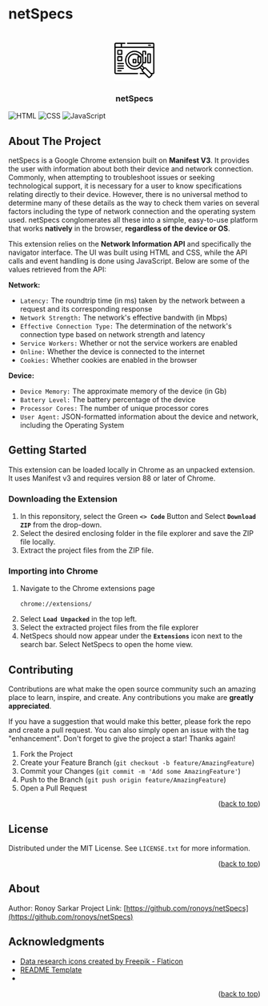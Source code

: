 # netSpecs

<!-- Improved compatibility of back to top link: See: https://github.com/othneildrew/Best-README-Template/pull/73 -->
<a name="readme-top"></a>
<!--
*** Thanks for checking out the Best-README-Template. If you have a suggestion
*** that would make this better, please fork the repo and create a pull request
*** or simply open an issue with the tag "enhancement".
*** Don't forget to give the project a star!
*** Thanks again! Now go create something AMAZING! :D
-->



<!-- PROJECT SHIELDS -->
<!--
*** I'm using markdown "reference style" links for readability.
*** Reference links are enclosed in brackets [ ] instead of parentheses ( ).
*** See the bottom of this document for the declaration of the reference variables
*** for contributors-url, forks-url, etc. This is an optional, concise syntax you may use.
*** https://www.markdownguide.org/basic-syntax/#reference-style-links
-->




<!-- PROJECT LOGO -->
<br />
<div align="center">
  <a href="https://github.com/ronoys/netSpecs">
    <img src="images/icon.png" alt="Logo" width="80" height="80">
  </a>

<h3 align="center">netSpecs</h3>

  
</div>

![HTML][HTML1]
![CSS][CSS1]
![JavaScript][JavaScript1]

<!-- ABOUT THE PROJECT -->
## About The Project

netSpecs is a Google Chrome extension built on **Manifest V3**. It provides the user with information about both their device and network connection.
Commonly, when attempting to troubleshoot issues or seeking technological support, it is necessary for a user to know specifications relating directly
to their device. However, there is no universal method to determine many of these details as the way to check them varies on several factors including
the type of network connection and the operating system used. netSpecs conglomerates all these into a simple, easy-to-use platform that works **natively**
in the browser, **regardless of the device or OS**.

This extension relies on the **Network Information API** and specifically the navigator interface. The UI was built using HTML and CSS, while the API
calls and event handling is done using JavaScript. Below are some of the values retrieved from the API:

**Network:**
* `Latency:` The roundtrip time (in ms) taken by the network between a request and its corresponding response
* `Network Strength:` The network's effective bandwith (in Mbps)
* `Effective Connection Type:` The determination of the network's connection type based on network strength and latency
* `Service Workers:` Whether or not the service workers are enabled
* `Online:` Whether the device is connected to the internet
* `Cookies:` Whether cookies are enabled in the browser

**Device:**
* `Device Memory:` The approximate memory of the device (in Gb)
* `Battery Level:` The battery percentage of the device
* `Processor Cores:` The number of unique processor cores
* `User Agent:` JSON-formatted information about the device and network, including the Operating System



<!-- GETTING STARTED -->
## Getting Started

This extension can be loaded locally in Chrome as an unpacked extension. It uses Manifest v3 and requires version 88 or later of Chrome.

### Downloading the Extension

1. In this reponsitory, select the Green **`<> Code`** Button and Select **`Download ZIP`** from the drop-down.
2. Select the desired enclosing folder in the file explorer and save the ZIP file locally.
3. Extract the project files from the ZIP file.


### Importing into Chrome

1. Navigate to the Chrome extensions page
   ```
   chrome://extensions/
   ```
2. Select **`Load Unpacked`** in the top left.
3. Select the extracted project files from the file explorer
4. NetSpecs should now appear under the **`Extensions`** icon next to the search bar. Select NetSpecs to open the home view.



<!-- CONTRIBUTING -->
## Contributing

Contributions are what make the open source community such an amazing place to learn, inspire, and create. Any contributions you make are **greatly appreciated**.

If you have a suggestion that would make this better, please fork the repo and create a pull request. You can also simply open an issue with the tag "enhancement".
Don't forget to give the project a star! Thanks again!

1. Fork the Project
2. Create your Feature Branch (`git checkout -b feature/AmazingFeature`)
3. Commit your Changes (`git commit -m 'Add some AmazingFeature'`)
4. Push to the Branch (`git push origin feature/AmazingFeature`)
5. Open a Pull Request

<p align="right">(<a href="#readme-top">back to top</a>)</p>



<!-- LICENSE -->
## License

Distributed under the MIT License. See `LICENSE.txt` for more information.

<p align="right">(<a href="#readme-top">back to top</a>)</p>



<!-- CONTACT -->
## About

Author: Ronoy Sarkar
Project Link: [https://github.com/ronoys/netSpecs](https://github.com/ronoys/netSpecs)


<!-- ACKNOWLEDGMENTS -->
## Acknowledgments



* <a href="https://www.flaticon.com/free-icons/data-research" title="data research icons">Data research icons created by Freepik - Flaticon</a>
* [README Template](https://github.com/othneildrew/Best-README-Template/blob/master/BLANK_README.md)
* []()

<p align="right">(<a href="#readme-top">back to top</a>)</p>



<!-- MARKDOWN LINKS & IMAGES -->
<!-- https://www.markdownguide.org/basic-syntax/#reference-style-links -->
[contributors-shield]: https://img.shields.io/github/contributors/ronoys/netSpecs.svg?style=for-the-badge
[contributors-url]: https://github.com/ronoys/netSpecs/graphs/contributors
[forks-shield]: https://img.shields.io/github/forks/ronoys/netSpecs.svg?style=for-the-badge
[forks-url]: https://github.com/ronoys/netSpecs/network/members
[stars-shield]: https://img.shields.io/github/stars/ronoys/netSpecs.svg?style=for-the-badge
[stars-url]: https://github.com/ronoys/netSpecs/stargazers
[issues-shield]: https://img.shields.io/github/issues/ronoys/netSpecs.svg?style=for-the-badge
[issues-url]: https://github.com/ronoys/netSpecs/issues
[license-shield]: https://img.shields.io/github/license/ronoys/netSpecs.svg?style=for-the-badge
[license-url]: https://github.com/ronoys/netSpecs/blob/master/LICENSE.txt
[linkedin-shield]: https://img.shields.io/badge/-LinkedIn-black.svg?style=for-the-badge&logo=linkedin&colorB=555
[linkedin-url]: https://linkedin.com/in/linkedin_username
[product-screenshot]: images/main.png
[Next.js]: https://img.shields.io/badge/next.js-000000?style=for-the-badge&logo=nextdotjs&logoColor=white
[Next-url]: https://nextjs.org/
[React.js]: https://img.shields.io/badge/React-20232A?style=for-the-badge&logo=react&logoColor=61DAFB
[React-url]: https://reactjs.org/
[Vue.js]: https://img.shields.io/badge/Vue.js-35495E?style=for-the-badge&logo=vuedotjs&logoColor=4FC08D
[Vue-url]: https://vuejs.org/
[Angular.io]: https://img.shields.io/badge/Angular-DD0031?style=for-the-badge&logo=angular&logoColor=white
[Angular-url]: https://angular.io/
[Svelte.dev]: https://img.shields.io/badge/Svelte-4A4A55?style=for-the-badge&logo=svelte&logoColor=FF3E00
[Svelte-url]: https://svelte.dev/
[Laravel.com]: https://img.shields.io/badge/Laravel-FF2D20?style=for-the-badge&logo=laravel&logoColor=white
[Laravel-url]: https://laravel.com
[Bootstrap.com]: https://img.shields.io/badge/Bootstrap-563D7C?style=for-the-badge&logo=bootstrap&logoColor=white
[Bootstrap-url]: https://getbootstrap.com
[JQuery.com]: https://img.shields.io/badge/jQuery-0769AD?style=for-the-badge&logo=jquery&logoColor=white
[JQuery-url]: https://jquery.com
[HTML1]: https://img.shields.io/badge/HTML5-E34F26?style=for-the-badge&logo=html5&logoColor=white
[CSS1]:  https://img.shields.io/badge/CSS-239120?&style=for-the-badge&logo=css3&logoColor=white
[JavaScript1]: https://img.shields.io/badge/JavaScript-F7DF1E?style=for-the-badge&logo=javascript&logoColor=black

